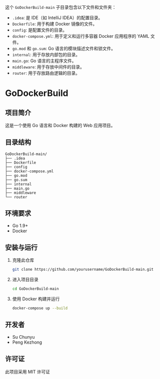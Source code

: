 

这个 `GoDockerBuild-main` 子目录包含以下文件和文件夹：

- `.idea`: 是 IDE（如 IntelliJ IDEA）的配置目录。
- `Dockerfile`: 用于构建 Docker 镜像的文件。
- `config`: 是配置文件的目录。
- `docker-compose.yml`: 用于定义和运行多容器 Docker 应用程序的 YAML 文件。
- `go.mod` 和 `go.sum`: Go 语言的模块描述文件和锁文件。
- `internal`: 用于存放内部包的目录。
- `main.go`: Go 语言的主程序文件。
- `middleware`: 用于存放中间件的目录。
- `router`: 用于存放路由逻辑的目录。




# GoDockerBuild

## 项目简介

这是一个使用 Go 语言和 Docker 构建的 Web 应用项目。

## 目录结构

```
GoDockerBuild-main/
├── .idea
├── Dockerfile
├── config
├── docker-compose.yml
├── go.mod
├── go.sum
├── internal
├── main.go
├── middleware
└── router
```

## 环境要求

- Go 1.9+
- Docker

## 安装与运行

1. 克隆此仓库
    ```bash
    git clone https://github.com/yourusername/GoDockerBuild-main.git
    ```

2. 进入项目目录
    ```bash
    cd GoDockerBuild-main
    ```

3. 使用 Docker 构建并运行
    ```bash
    docker-compose up --build
    ```

## 开发者

- Su Chunyu
- Peng Kezhong

## 许可证

此项目采用 MIT 许可证

```

